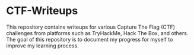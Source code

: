 # CTF-Writeups

This repository contains writeups for various Capture The Flag (CTF) challenges from platforms such as TryHackMe, Hack The Box, and others. The goal of this repository is to document my progress for myself to improve my learning process.
